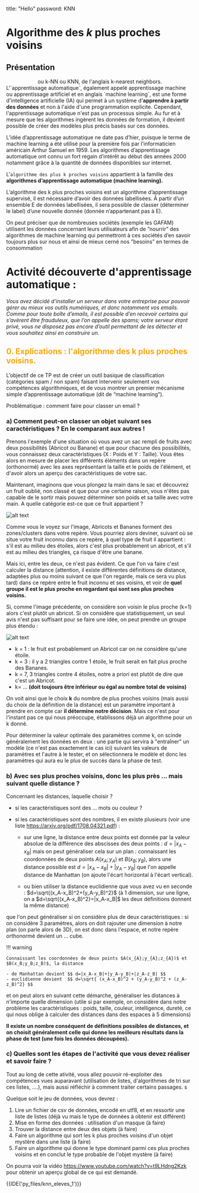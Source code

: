 title: "Hello"
password: KNN

# Algorithme des $k$ plus proches voisins

## Présentation
<!--
<table>   <tr>
    <td>Numérique et Sciences Informatiques - Niveau Première mais vu en Terminale                                                          </td>
    <td><img src="images/logo.jpg"      alt="St Joseph-La Salle LORIENT" width="50" height="48"></td>
    </tr>   
</table>
    
<b>Algorithmique</b>  

# <center> <b>Algorithmique des k plus proches voisins</b>   </center> 
-->

<center> ou  k-NN ou KNN, de l'anglais k-nearest neighbors. </center>
L'`apprentissage automatique`, également appelé apprentissage machine ou apprentissage artificiel et en anglais `machine learning`, est une forme d'intelligence artificielle (IA) qui permet à un système d'<b>apprendre à partir des données</b> et non à l'aide d'une programmation explicite. Cependant, l'apprentissage automatique n'est pas un processus simple. Au fur et à mesure que les algorithmes ingèrent les données de formation, il devient possible de créer des modèles plus précis basés sur ces données. 

L’idée d’apprentissage automatique ne date pas d’hier, puisque le terme de machine learning a été utilisé pour la première fois par l’informaticien américain Arthur Samuel en 1959. Les algorithmes d’apprentissage automatique ont connu un fort regain d’intérêt
au début des années 2000 notamment grâce à la quantité de données disponibles sur internet.
    
 L'`algorithme des plus k proches voisins` appartient à la famille des <b>algorithmes d’apprentissage automatique (machine learning).</b>

L’algorithme des k plus proches voisins est un algorithme d’apprentissage supervisé, il est nécessaire d’avoir des données labellisées. À partir d’un ensemble E de données labellisées, il sera possible de classer (déterminer le label) d’une nouvelle donnée (donnée
n’appartenant pas à E).

On peut préciser que de nombreuses sociétés (exemple les GAFAM) utilisent les données
concernant leurs utilisateurs afin de ”nourrir” des algorithmes de machine learning qui permettront à ces sociétés d’en savoir toujours plus sur nous et ainsi de mieux cerné nos ”besoins” en termes de consommation 


# Activité découverte d'apprentissage automatique : 

*Vous avez décidé d’installer un serveur dans votre entreprise pour pouvoir gérer au mieux vos outils numériques, et donc notamment vos emails. Comme pour toute boîte d’emails, il est possible d’en recevoir certains qui s’avèrent être frauduleux, que l’on appelle des spams; votre serveur étant privé, vous ne disposez pas encore d’outil permettant de les détecter et vous souhaitez ainsi en construire un.*


##  <span style='color:orange'>0. Explications : l'algorithme des k plus proches voisins. </span>


L’objectif de ce TP est de créer un outil basique de classification (catégories spam / non spam)  faisant intervenir seulement vos compétences algorithmiques, et de vous montrer un premier mécanisme simple d’apprentissage automatique (dit de “machine learning”).

Problématique : comment faire pour classer un email ? 

### a) Comment peut-on classer un objet suivant ses caractéristiques ? En le comparant aux autres ! 

Prenons l'exemple d'une situation où vous avez un sac rempli de fruits avec deux possibilités (Abricot ou Banane) et que pour chacune des possibilités, vous connaissez deux caractéristiques (X : Poids et Y : Taille). Vous êtes alors en mesure de placer les différents éléments dans un repère (orthonormé) avec les axes représentant la taille et le poids de l'élément, et d'avoir alors un aperçu des caractéristiques de votre sac. 

Maintenant, imaginons que vous plongez la main dans le sac et découvrez un fruit oublié, non classé et que pour une certaine raison, vous n'êtes pas capable de le sortir mais pouvez déterminer son poids et sa taille avec votre main. A quelle catégorie est-ce que ce fruit appartient ? 

![alt text](images/Knn_k1_z96jba.webp)


Comme vous le voyez sur l'image, Abricots et Bananes forment des zones/clusters dans votre repère. Vous pourriez alors deviner, suivant où se situe votre fruit inconnu dans ce repère, à quel type de fruit il appartient : s'il est au milieu des étoiles, alors c'est plus probablement un abricot, et s'il est au milieu des triangles, ça risque d'être une banane. 

Mais ici, entre les deux, ce n'est pas évident. Ce que l'on va faire c'est calculer la distance (attention, il existe différentes définitions de distance, adaptées plus ou moins suivant ce que l'on regarde, mais ce sera vu plus tard) dans ce repère entre le fruit inconnu et ses voisins, et voir de <b>quel groupe il est le plus proche en regardant qui sont ses plus proches voisins. </b> 

Si, comme l'image précédente, on considère son voisin le plus proche (k=1) alors c'est plutôt un abricot. Si on considère que statistiquement, un seul avis n'est pas suffisant pour se faire une idée, on peut prendre un groupe plus étendu :  


![alt text](images/KNN_final_a1mrv9.webp)



-   k = 1 : le fruit est probablement un Abricot car on ne considère qu'une étoile.
-   k = 3 : il y a 2 triangles contre 1 étoile, le fruit serait en fait plus proche des Bananes.
-   k = 7, 3 triangles contre 4 étoiles, notre a priori est plutôt de dire que c'est un Abricot. 
-   k= ...   **(doit toujours être inférieur ou égal au nombre total de voisins)**

On voit ainsi que le choix <b>k</b> du nombre de plus proches voisins (mais aussi du choix de la définition de la distance) est un paramètre important à prendre en compte car <b>il détermine notre décision</b>. Mais ce n'est pour l'instant pas ce qui nous préoccupe, établissons déjà un algorithme pour un k donné. 

Pour déterminer la valeur optimale des paramètres comme k, on scinde généralement les données en deux : une partie qui servira à "entraîner" un modèle (ce n'est pas exactement le cas ici) suivant les valeurs de paramètres et l'autre à le tester, et on sélectionnera le modèle et donc les paramètres qui aura eu le plus de succès dans la phase de test. 


### b) Avec ses plus proches voisins, donc les plus près ... mais suivant quelle distance ? 



Concernant les distances, laquelle choisir ?
* si les caractéristiques sont des ... mots ou couleur ? 

* si les caractéristiques sont des nombres, il en existe plusieurs (voir une liste https://arxiv.org/pdf/1708.04321.pdf) : 

   * sur une ligne, la distance entre deux points est donnée par la valeur absolue de la différence des abscisses des deux points : 
   $d = |x_A - x_B|$  mais on peut généraliser cela sur un plan : connaissant les coordonnées de deux points $A(x_{A};y_{A})$ et $B(x_B;y_B)$, alors une distance possible est $d=|x_A-x_B| + |y_A - y_B|$ que l'on appelle distance de Manhattan (on ajoute l'écart horizontal à l'écart vertical).
   
   * ou bien utiliser la distance euclidienne que vous avez vu en seconde : 
   $d=\sqrt{(x_A-x_B)^2+(y_A-y_B)^2}$ 
   (à 1 dimension, sur une ligne, on a $d=\sqrt{(x_A-x_B)^2}=|x_A-x_B|$ les deux définitions donnent la même distance)

que l'on peut généraliser si on considère plus de deux caractéristiques : si on considère 3 paramètres, alors on doit rajouter une dimension à notre plan (on parle alors de 3D), on est donc dans l'espace, et notre repère orthonormé devient un ... cube.

!!! warning 

    Connaissant les coordonnées de deux points $A(x_{A};y_{A};z_{A})$ et $B(x_B;y_B;z_B)$, la distance 

    - de Manhattan devient $$ d=|x_A-x_B|+|y_A-y_B|+|z_A-z_B| $$
    - euclidienne devient  $$ d=\sqrt{ (x_A-x_B)^2 + (y_A-y_B)^2 + (z_A-z_B)^2} $$ 

et on peut alors en suivant cette démarche, généraliser les distances à n'importe quelle dimension (utile si par exemple, on considère dans notre problème les caractéristiques : poids, taille, couleur, intelligence, dureté, ce qui nous oblige à calculer des distances dans des espaces à 5 dimensions)

<b>Il existe un nombre conséquent de définitions possibles de distances, et on choisit généralement celle qui donne les meilleurs résultats dans la phase de test (une fois les données découpées).</b>

### c) Quelles sont les étapes de l'activité que vous devez réaliser et savoir faire ? 

Tout au long de cette ativité, vous allez pouvoir ré-exploiter des compétences vues auparavant (utilisation de listes, d'algorithmes de tri sur ces listes, ....), mais aussi réfléchir à comment traiter certains passages.
s
<div class = "alert alert-warning">
Quelque soit le jeu de données, vous devrez : 

1. Lire un fichier de csv de données, encodé en utf8, et en ressortir une liste de listes (déjà vu mais le type de données à obtenir est différent)
2. Mise en forme des données : utilisation d'un masque (à faire)
3. Trouver la distance entre deux des objets (à faire)
4. Faire un algorithme qui sort les k plus proches voisins d'un objet mystère dans une liste (à faire)
5. Faire un algorithme qui donne le type dominant parmi ces plus proches voisins et en conclut le type probable de l'objet mystère (à faire)

</div>

On pourra voir la vidéo https://www.youtube.com/watch?v=t9LHdng2Kzk pour obtenir un aperçu global de ce qui est demandé.

{{IDE('py_files/knn_eleves_1')}}





